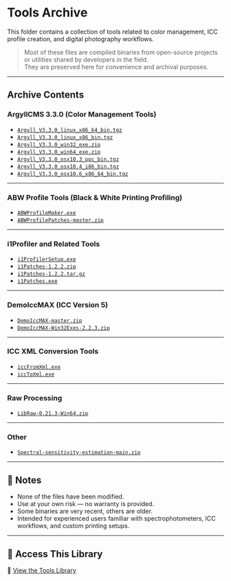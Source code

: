 # Tools Archive

This folder contains a collection of tools related to color management, ICC profile creation, and digital photography workflows.

> Most of these files are compiled binaries from open-source projects or utilities shared by developers in the field.  
> They are preserved here for convenience and archival purposes.

---

## Archive Contents

### ArgyllCMS 3.3.0 (Color Management Tools)

- [`Argyll_V3.3.0_linux_x86_64_bin.tgz`](https://archive.org/download/gauvreau-tools-archive/Argyll_V3.3.0_linux_x86_64_bin.tgz)
- [`Argyll_V3.3.0_linux_x86_bin.tgz`](https://archive.org/download/gauvreau-tools-archive/Argyll_V3.3.0_linux_x86_bin.tgz)
- [`Argyll_V3.3.0_win32_exe.zip`](https://archive.org/download/gauvreau-tools-archive/Argyll_V3.3.0_win32_exe.zip)
- [`Argyll_V3.3.0_win64_exe.zip`](https://archive.org/download/gauvreau-tools-archive/Argyll_V3.3.0_win64_exe.zip)
- [`Argyll_V3.3.0_osx10.3_ppc_bin.tgz`](https://archive.org/download/gauvreau-tools-archive/Argyll_V3.3.0_osx10.3_ppc_bin.tgz)
- [`Argyll_V3.3.0_osx10.4_i86_bin.tgz`](https://archive.org/download/gauvreau-tools-archive/Argyll_V3.3.0_osx10.4_i86_bin.tgz)
- [`Argyll_V3.3.0_osx10.6_x86_64_bin.tgz`](https://archive.org/download/gauvreau-tools-archive/Argyll_V3.3.0_osx10.6_x86_64_bin.tgz)

---

### ABW Profile Tools (Black & White Printing Profiling)

- [`ABWProfileMaker.exe`](https://archive.org/download/gauvreau-tools-archive/ABWProfileMaker.exe)
- [`ABWProfilePatches-master.zip`](https://archive.org/download/gauvreau-tools-archive/ABWProfilePatches-master.zip)

---

### i1Profiler and Related Tools

- [`i1ProfilerSetup.exe`](https://archive.org/download/gauvreau-tools-archive/i1ProfilerSetup.exe)
- [`i1Patches-1.2.2.zip`](https://archive.org/download/gauvreau-tools-archive/i1Patches-1.2.2.zip)
- [`i1Patches-1.2.2.tar.gz`](https://archive.org/download/gauvreau-tools-archive/i1Patches-1.2.2.tar.gz)
- [`i1Patches.exe`](https://archive.org/download/gauvreau-tools-archive/i1Patches.exe)

---

### DemoIccMAX (ICC Version 5)

- [`DemoIccMAX-master.zip`](https://archive.org/download/gauvreau-tools-archive/DemoIccMAX-master.zip)
- [`DemoIccMAX-Win32Exes-2.2.3.zip`](https://archive.org/download/gauvreau-tools-archive/DemoIccMAX-Win32Exes-2.2.3.zip)

---

### ICC XML Conversion Tools

- [`iccFromXml.exe`](https://archive.org/download/gauvreau-tools-archive/iccFromXml.exe)
- [`iccToXml.exe`](https://archive.org/download/gauvreau-tools-archive/iccToXml.exe)

---

### Raw Processing

- [`LibRaw-0.21.3-Win64.zip`](https://archive.org/download/gauvreau-tools-archive/LibRaw-0.21.3-Win64.zip)

---

### Other

- [`Spectral-sensitivity-estimation-main.zip`](https://archive.org/download/gauvreau-tools-archive/Spectral-sensitivity-estimation-main.zip)

---

## 📝 Notes

- None of the files have been modified.
- Use at your own risk — no warranty is provided.
- Some binaries are very recent, others are older.
- Intended for experienced users familiar with spectrophotometers, ICC workflows, and custom printing setups.

---

## 🔗 Access This Library

📂 [View the Tools Library](https://web.archive.org/web/20250401000000/https://gauvreauyves.github.io/FineArtBooks/tools/)

